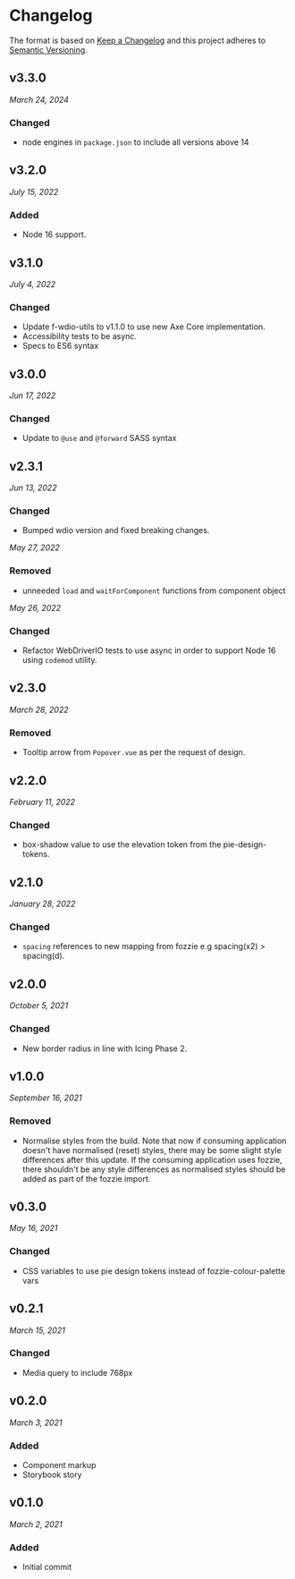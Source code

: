 # Changelog

The format is based on [Keep a Changelog](http://keepachangelog.com/en/1.0.0/)
and this project adheres to [Semantic Versioning](http://semver.org/spec/v2.0.0.html).

## v3.3.0

_March 24, 2024_

### Changed

- node engines in `package.json` to include all versions above 14

## v3.2.0

_July 15, 2022_

### Added

- Node 16 support.

## v3.1.0

_July 4, 2022_

### Changed

- Update f-wdio-utils to v1.1.0 to use new Axe Core implementation.
- Accessibility tests to be async.
- Specs to ES6 syntax

## v3.0.0

_Jun 17, 2022_

### Changed

- Update to `@use` and `@forward` SASS syntax

## v2.3.1

_Jun 13, 2022_

### Changed

- Bumped wdio version and fixed breaking changes.

_May 27, 2022_

### Removed

- unneeded `load` and `waitForComponent` functions from component object

_May 26, 2022_

### Changed

- Refactor WebDriverIO tests to use async in order to support Node 16 using `codemod` utility.

## v2.3.0

_March 28, 2022_

### Removed

- Tooltip arrow from `Popover.vue` as per the request of design.

## v2.2.0

_February 11, 2022_

### Changed

- box-shadow value to use the elevation token from the pie-design-tokens.

## v2.1.0

_January 28, 2022_

### Changed

- `spacing` references to new mapping from fozzie e.g spacing(x2) > spacing(d).

## v2.0.0

_October 5, 2021_

### Changed

- New border radius in line with Icing Phase 2.

## v1.0.0

_September 16, 2021_

### Removed

- Normalise styles from the build. Note that now if consuming application doesn't have normalised (reset) styles, there may be some slight style differences after this update. If the consuming application uses fozzie, there shouldn't be any style differences as normalised styles should be added as part of the fozzie import.

## v0.3.0

_May 16, 2021_

### Changed

- CSS variables to use pie design tokens instead of fozzie-colour-palette vars

## v0.2.1

_March 15, 2021_

### Changed

- Media query to include 768px

## v0.2.0

_March 3, 2021_

### Added

- Component markup
- Storybook story

## v0.1.0

_March 2, 2021_

### Added

- Initial commit
